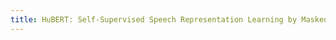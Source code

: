```yaml
---
title: HuBERT: Self-Supervised Speech Representation Learning by Masked Prediction of Hidden Units.
---
```

